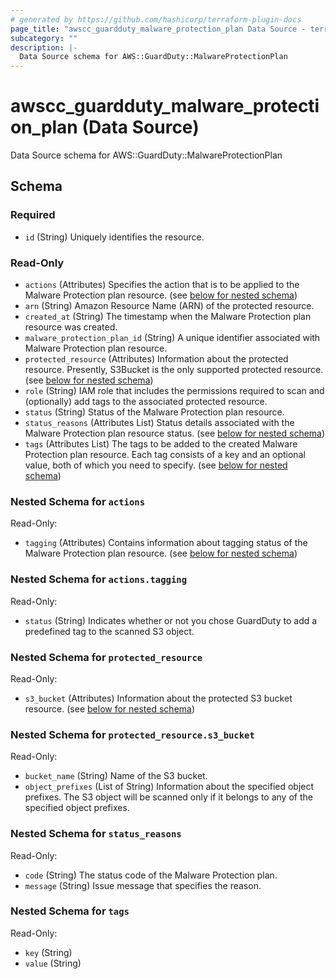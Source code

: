```yaml
---
# generated by https://github.com/hashicorp/terraform-plugin-docs
page_title: "awscc_guardduty_malware_protection_plan Data Source - terraform-provider-awscc"
subcategory: ""
description: |-
  Data Source schema for AWS::GuardDuty::MalwareProtectionPlan
---
```


# awscc_guardduty_malware_protection_plan (Data Source)

Data Source schema for AWS::GuardDuty::MalwareProtectionPlan



<!-- schema generated by tfplugindocs -->
## Schema

### Required

- `id` (String) Uniquely identifies the resource.

### Read-Only

- `actions` (Attributes) Specifies the action that is to be applied to the Malware Protection plan resource. (see [below for nested schema](#nestedatt--actions))
- `arn` (String) Amazon Resource Name (ARN) of the protected resource.
- `created_at` (String) The timestamp when the Malware Protection plan resource was created.
- `malware_protection_plan_id` (String) A unique identifier associated with Malware Protection plan resource.
- `protected_resource` (Attributes) Information about the protected resource. Presently, S3Bucket is the only supported protected resource. (see [below for nested schema](#nestedatt--protected_resource))
- `role` (String) IAM role that includes the permissions required to scan and (optionally) add tags to the associated protected resource.
- `status` (String) Status of the Malware Protection plan resource.
- `status_reasons` (Attributes List) Status details associated with the Malware Protection plan resource status. (see [below for nested schema](#nestedatt--status_reasons))
- `tags` (Attributes List) The tags to be added to the created Malware Protection plan resource. Each tag consists of a key and an optional value, both of which you need to specify. (see [below for nested schema](#nestedatt--tags))

<a id="nestedatt--actions"></a>
### Nested Schema for `actions`

Read-Only:

- `tagging` (Attributes) Contains information about tagging status of the Malware Protection plan resource. (see [below for nested schema](#nestedatt--actions--tagging))

<a id="nestedatt--actions--tagging"></a>
### Nested Schema for `actions.tagging`

Read-Only:

- `status` (String) Indicates whether or not you chose GuardDuty to add a predefined tag to the scanned S3 object.



<a id="nestedatt--protected_resource"></a>
### Nested Schema for `protected_resource`

Read-Only:

- `s3_bucket` (Attributes) Information about the protected S3 bucket resource. (see [below for nested schema](#nestedatt--protected_resource--s3_bucket))

<a id="nestedatt--protected_resource--s3_bucket"></a>
### Nested Schema for `protected_resource.s3_bucket`

Read-Only:

- `bucket_name` (String) Name of the S3 bucket.
- `object_prefixes` (List of String) Information about the specified object prefixes. The S3 object will be scanned only if it belongs to any of the specified object prefixes.



<a id="nestedatt--status_reasons"></a>
### Nested Schema for `status_reasons`

Read-Only:

- `code` (String) The status code of the Malware Protection plan.
- `message` (String) Issue message that specifies the reason.


<a id="nestedatt--tags"></a>
### Nested Schema for `tags`

Read-Only:

- `key` (String)
- `value` (String)
